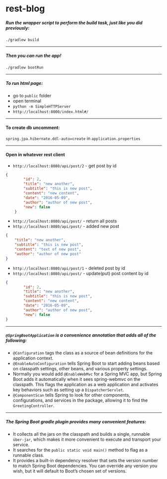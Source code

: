 # rest-blog

##### Run the wrapper script to perform the build task, just like you did previously:

`./gradlew build`

___

##### Then you can run the app!

`./gradlew bootRun`

___

##### To run html page:

* go to `public` folder
* open terminal
* `python -m SimpleHTTPServer`
* `http://localhost:8000/index.html#/`
___

#### To create db uncomment:

`spring.jpa.hibernate.ddl-auto=create` in `application.properties`
___

#### Open in whatever rest client

* `http://localhost:8080/api/post/2` - get post by id
```json
{
        "id": 2,
        "title": "new another",
        "subtitle": "this is new post",
        "content": "new content",
        "date": "2016-05-09",
        "author": "author of new post",
        "new": false
    }
```
* `http://localhost:8080/api/post/` - return all posts
* `http://localhost:8080/api/post/` - added new post
```json
{
    "title": "new another",
    "subtitle": "this is new post",
    "content": "text of new post",
    "author": "author of new post"
}
```
* `http://localhost:8080/api/post/1` - deleted post by id
* `http://localhost:8080/api/post/` - update(put) post content by id
```json
{
        "id": 2,
        "title": "new another",
        "subtitle": "this is new post",
        "content": "new content",
        "date": "2016-05-09",
        "author": "author of new post",
        "new": false
}
```

___

##### `@SpringBootApplication` is a convenience annotation that adds all of the following:
* `@Configuration` tags the class as a source of bean definitions for the application context.
* `@EnableAutoConfiguration` tells Spring Boot to start adding beans based on classpath settings, other beans, and various property settings.
* Normally you would add `@EnableWebMvc` for a Spring MVC app, but Spring Boot adds it automatically when it sees spring-webmvc on the classpath. This flags the application as a web application and activates key behaviors such as setting up a `DispatcherServlet`.
* `@ComponentScan` tells Spring to look for other components, configurations, and services in the package, allowing it to find the `GreetingController`.

___

##### The Spring Boot gradle plugin provides many convenient features:

* It collects all the jars on the classpath and builds a single, runnable `über-jar`, which makes it more convenient to execute and transport your service.
* It searches for the `public static void main()` method to flag as a runnable class.
* It provides a built-in dependency resolver that sets the version number to match Spring Boot dependencies. You can override any version you wish, but it will default to Boot’s chosen set of versions.
